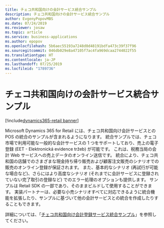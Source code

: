 ```yaml
---
title: チェコ共和国向けの会計サービス統合サンプル
description: チェコ共和国向けの会計サービス統合サンプル
author: EvgenyPopovMBS
ms.date: 07/24/2019
ms.reviewer: josaw
ms.topic: article
ms.service: business-applications
ms.author: epopov
ms.openlocfilehash: 5b6aec55193a7248d0d48191bdfa473c39f37f96
ms.sourcegitcommit: 046db029e8a47105f7ac4fa969dcaa2744022f55
ms.translationtype: HT
ms.contentlocale: ja-JP
ms.lasthandoff: 07/25/2019
ms.locfileid: "1789736"
---
```

#  <a name="fiscal-service-integration-sample-for-czech-republic"></a>チェコ共和国向けの会計サービス統合サンプル
[!include[dynamics365-retail banner](../includes/dynamics365-retail.md)]


Microsoft Dynamics 365 for Retail には、チェコ共和国向け会計サービスとの POS の統合のサンプルが含まれるようになります。 統合サンプルでは、チェコ市場で利用可能な一般的な会計サービスの 1 つをサポートしており、売上の電子登録 (EET - Elektronická evidence tržeb) が可能です。 これは、税務当局の会計 Web サービスへの売上データのオンライン送信です。 統合により、チェコ共和国の店舗でのさまざまな現金持ち帰り販売および顧客注文販売のシナリオでの販売のオンライン登録が保証されます。 また、基本的なシナリオ (再試行が可能な場合など)、さらにはより高度なシナリオ (それまでに会計サービスに登録されていない完了取引の登録など) でのエラー処理のオプションも提供します。 サンプルは Retail SDK の一部であり、そのままビルドして使用することができます。 実装パートナーは、必要な小売シナリオすべてに対応できるように統合機能を拡張したり、サンプルに基づいて他の会計サービスとの統合を作成したりすることもできます。 

詳細については、「[チェコ共和国向け会計登録サービス統合サンプル](https://docs.microsoft.com/en-us/dynamics365/unified-operations/retail/localizations/emea-cze-fi-sample)」を参照してください。

